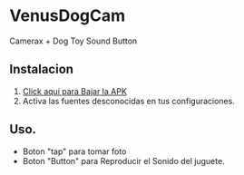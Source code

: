 # VenusDogCam
Camerax + Dog Toy Sound Button

## Instalacion
1. <a href="https://github.com/inusui/VenusDogCam/releases/download/VenusDogCam/app-debug.apk" download>Click aqui para Bajar la APK</a>
2. Activa las fuentes desconocidas en tus configuraciones.

## Uso.
* Boton "tap" para tomar foto
* Boton "Button" para Reproducir el Sonido del juguete. 
